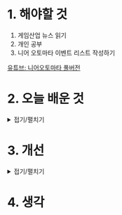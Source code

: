 
# 1. 해야할 것

1. 게임산업 뉴스 읽기 
2. 개인 공부  
3. 니어 오토마타 이벤트 리스트 작성하기

[유튜브: 니어오토마타 풀버전](https://youtu.be/LgRIzMbgv38?feature=shared)


# 2. 오늘 배운 것

<details>
<summary>접기/펼치기</summary>


## 니어 오토마타 이벤트 그래프

</details>




# 3. 개선


<details>
<summary>접기/펼치기</summary>


</details>



# 4. 생각
